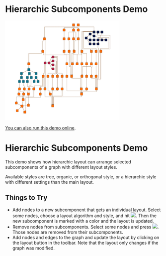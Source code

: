 # Hierarchic Subcomponents Demo

<img src="../../resources/image/subcomponents.png" alt="demo-thumbnail" height="320"/>

[You can also run this demo online](https://live.yworks.com/demos/layout/subcomponents/index.html).

# Hierarchic Subcomponents Demo

This demo shows how hierarchic layout can arrange selected subcomponents of a graph with different layout styles.

Available styles are tree, organic, or orthogonal style, or a hierarchic style with different settings than the main layout.

## Things to Try

- Add nodes to a new subcomponent that gets an individual layout. Select some nodes, choose a layout algorithm and style, and hit ![](../../resources/icons/plus2-16.svg). Then the new subcomponent is marked with a color and the layout is updated.
- Remove nodes from subcomponents. Select some nodes and press ![](../../resources/icons/minus2-16.svg). Those nodes are removed from their subcomponents.
- Add nodes and edges to the graph and update the layout by clicking on the layout button in the toolbar. Note that the layout only changes if the graph was modified.
